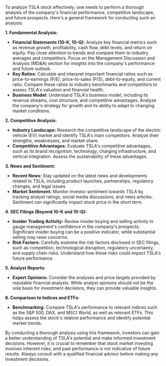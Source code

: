To analyze TSLA stock effectively, one needs to perform a thorough analysis of the company's financial performance, competitive landscape, and future prospects.  Here's a general framework for conducting such an analysis:

**1. Fundamental Analysis:**

* **Financial Statements (10-K, 10-Q):**  Analyze key financial metrics such as revenue growth, profitability, cash flow, debt levels, and return on equity. Pay close attention to trends and compare them to industry averages and competitors.  Focus on the Management Discussion and Analysis (MD&A) section for insights into the company's performance and future outlook.
* **Key Ratios:** Calculate and interpret important financial ratios such as price-to-earnings (P/E), price-to-sales (P/S), debt-to-equity, and current ratio. Compare these ratios to industry benchmarks and competitors to assess TSLA's valuation and financial health.
* **Business Model:** Understand TSLA's business model, including its revenue streams, cost structure, and competitive advantages. Analyze the company's strategy for growth and its ability to adapt to changing market conditions.

**2. Competitive Analysis:**

* **Industry Landscape:** Research the competitive landscape of the electric vehicle (EV) market and identify TSLA's main competitors. Analyze their strengths, weaknesses, and market share.
* **Competitive Advantages:** Evaluate TSLA's competitive advantages, such as its brand recognition, technology, charging infrastructure, and vertical integration. Assess the sustainability of these advantages.

**3. News and Sentiment:**

* **Recent News:** Stay updated on the latest news and developments related to TSLA, including product launches, partnerships, regulatory changes, and legal issues.
* **Market Sentiment:** Monitor investor sentiment towards TSLA by tracking analyst ratings, social media discussions, and news articles.  Sentiment can significantly impact stock price in the short term.

**4. SEC Filings (Beyond 10-K and 10-Q):**

* **Insider Trading Activity:** Review insider buying and selling activity to gauge management's confidence in the company's prospects.  Significant insider buying can be a positive indicator, while substantial selling may raise concerns.
* **Risk Factors:** Carefully examine the risk factors disclosed in SEC filings, such as competition, technological disruption, regulatory uncertainty, and supply chain risks.  Understand how these risks could impact TSLA's future performance.

**5. Analyst Reports:**

* **Expert Opinions:** Consider the analyses and price targets provided by reputable financial analysts.  While analyst opinions should not be the sole basis for investment decisions, they can provide valuable insights.

**6. Comparison to Indices and ETFs:**

* **Benchmarking:** Compare TSLA's performance to relevant indices such as the S&P 500, DAX, and MSCI World, as well as relevant ETFs.  This helps assess the stock's relative performance and identify potential market trends.

By conducting a thorough analysis using this framework, investors can gain a better understanding of TSLA's potential and make informed investment decisions.  However, it is crucial to remember that stock market investing involves inherent risks, and past performance is not indicative of future results.  Always consult with a qualified financial advisor before making any investment decisions.
